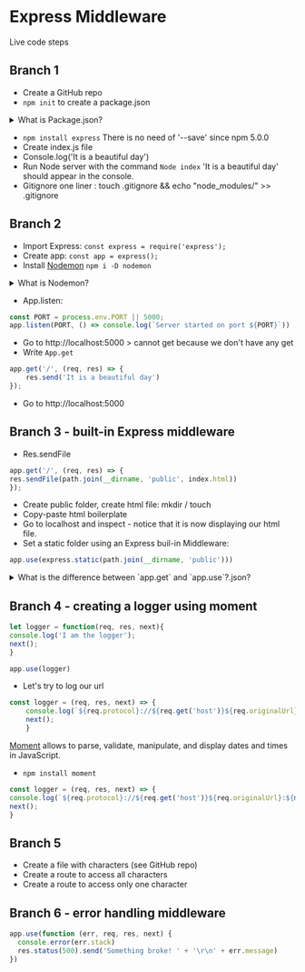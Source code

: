 # Express Middleware

Live code steps

## Branch 1
 - Create a GitHub repo
 - `npm init` to create a package.json
<details>
<summary>What is Package.json?</summary>
<p>The package.json file is the heart of Node.js system. It is the manifest file of any Node.js project and contains the      metadata of the project.</p>
</details>
	 
    
    
- `npm install express` There is no need of '--save' since npm 5.0.0
- Create index.js file
- Console.log('It is a beautiful day')
- Run Node server with the command `Node index` 'It is a beautiful day' should appear in the console.
- Gitignore one liner : touch .gitignore && echo "node_modules/" >> .gitignore

## Branch 2
- Import Express: `const express = require('express');`
- Create app: `const app = express();`
- Install [Nodemon](https://www.npmjs.com/package/nodemon) `npm i -D nodemon`
<details>
<summary>What is Nodemon?</summary>
<p>Nodemon is a utility that will monitor for any changes in your source and automatically restart your server.</p>
</details>
  
- App.listen:
```js
const PORT = process.env.PORT || 5000;
app.listen(PORT, () => console.log(`Server started on port ${PORT}`))
```
  
- Go to http://localhost:5000 > cannot get because we don't have any get
- Write `App.get`
```js
app.get('/', (req, res) => {
    res.send('It is a beautiful day')
});
```
- Go to http://localhost:5000

## Branch 3 - built-in Express middleware
- Res.sendFile
```js
app.get('/', (req, res) => {
res.sendFile(path.join(__dirname, 'public', index.html))
});
```
- Create public folder, create html file: mkdir / touch
- Copy-paste html boilerplate
- Go to localhost and inspect - notice that it is now displaying our html file.
- Set a static folder using an Express buil-in Middleware:
```js
app.use(express.static(path.join(__dirname, 'public')))
```
<details>
<summary>What is the difference between `app.get` and `app.use`?.json?</summary>
<p>TO DO</p>
</details>

## Branch 4 - creating a logger using moment

```js
let logger = function(req, res, next){
console.log('I am the logger');
next();
}
```

```js
app.use(logger)
```
- Let's try to log our url
```js
const logger = (req, res, next) => {
	console.log(`${req.protocol}://${req.get('host')}${req.originalUrl}`);
	next();
	}
```
[Moment](https://momentjs.com/) allows to parse, validate, manipulate, and display dates and times in JavaScript.

- `npm install moment`

```js
const logger = (req, res, next) => {
console.log(`${req.protocol}://${req.get('host')}${req.originalUrl}:${moment().format()}`);
next();
}
```

## Branch 5
- Create a file with characters (see GitHub repo)
- Create a route to access all characters
- Create a route to access only one character

## Branch 6 - error handling middleware
```js
app.use(function (err, req, res, next) {
  console.error(err.stack)
  res.status(500).send('Something broke! ' + '\r\n' + err.message)
})
```
